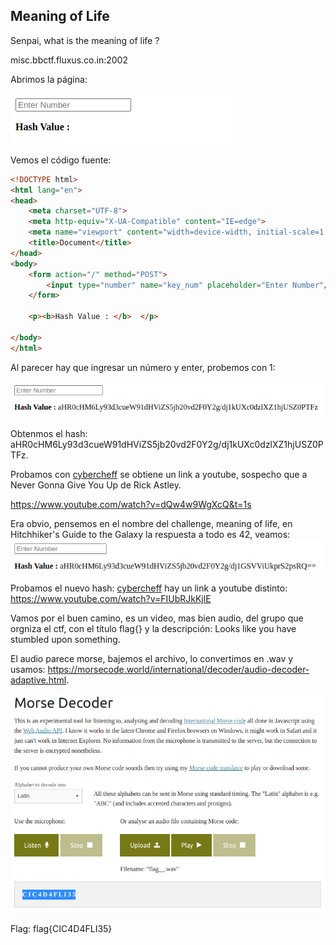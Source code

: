 ## Meaning of Life

Senpai, what is the meaning of life ?

misc.bbctf.fluxus.co.in:2002

Abrimos la página:

![Página](../images/2023-02-04_125644_misc.bbctf.fluxus.co.in.png)

Vemos el código fuente:
```html
<!DOCTYPE html>
<html lang="en">
<head>
    <meta charset="UTF-8">
    <meta http-equiv="X-UA-Compatible" content="IE=edge">
    <meta name="viewport" content="width=device-width, initial-scale=1.0">
    <title>Document</title>
</head>
<body>
    <form action="/" method="POST">
        <input type="number" name="key_num" placeholder="Enter Number"/>
    </form>

    <p><b>Hash Value : </b>  </p>

</body>
</html>
```
Al parecer hay que ingresar un número y enter, probemos con 1:

![Prueba con 1](../images/2023-02-04_125929_misc.bbctf.fluxus.co.in.png)

Obtenmos el hash: aHR0cHM6Ly93d3cueW91dHViZS5jb20vd2F0Y2g/dj1kUXc0dzlXZ1hjUSZ0PTFz.

Probamos con [cybercheff](https://gchq.github.io/CyberChef/#recipe=From_Base64('A-Za-z0-9%2B/%3D',true,false)&input=YUhSMGNITTZMeTkzZDNjdWVXOTFkSFZpWlM1amIyMHZkMkYwWTJnL2RqMWtVWGMwZHpsWFoxaGpVU1owUFRGeg) se obtiene un link a youtube, sospecho que a Never Gonna Give You Up de Rick Astley.

https://www.youtube.com/watch?v=dQw4w9WgXcQ&t=1s

Era obvio, pensemos en el nombre del challenge, meaning of life, en Hitchhiker's Guide to the Galaxy la respuesta a todo es 42, veamos:
![Prueba con 42](../images/2023-02-04_130712_misc.bbctf.fluxus.co.in.png)

Probamos el nuevo hash: [cybercheff](https://gchq.github.io/CyberChef/#recipe=From_Base64('A-Za-z0-9%2B/%3D',true,false)&input=YUhSMGNITTZMeTkzZDNjdWVXOTFkSFZpWlM1amIyMHZkMkYwWTJnL2RqMUdTVlZpVWtwclMycHNSUT09) hay un link a youtube distinto: https://www.youtube.com/watch?v=FIUbRJkKjlE

Vamos por el buen camino, es un video, mas bien audio, del grupo que orgniza el ctf, con el título flag{} y la descripción: Looks like you have stumbled upon something.

El audio parece morse, bajemos el archivo, lo convertimos en .wav y usamos: https://morsecode.world/international/decoder/audio-decoder-adaptive.html.

![Flag](../images/2023-02-04_132315_morsecode.world.png)

Flag: flag{CIC4D4FLI35}
